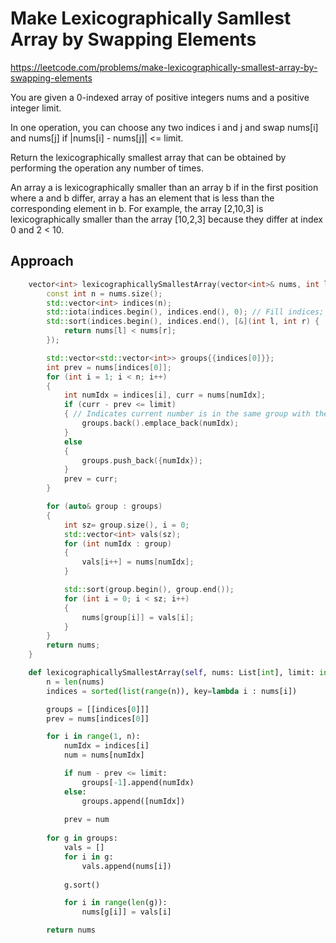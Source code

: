 # Make Lexicographically Samllest Array by Swapping Elements

https://leetcode.com/problems/make-lexicographically-smallest-array-by-swapping-elements

You are given a 0-indexed array of positive integers nums and a positive integer limit.

In one operation, you can choose any two indices i and j and swap nums[i] and nums[j] if |nums[i] - nums[j]| <= limit.

Return the lexicographically smallest array that can be obtained by performing the operation any number of times.

An array a is lexicographically smaller than an array b if in the first position where a and b differ, array a has an element that is less than the corresponding element in b. For example, the array [2,10,3] is lexicographically smaller than the array [10,2,3] because they differ at index 0 and 2 < 10.




## Approach 

``` C++
    vector<int> lexicographicallySmallestArray(vector<int>& nums, int limit) {
        const int n = nums.size();
        std::vector<int> indices(n);
        std::iota(indices.begin(), indices.end(), 0); // Fill indices;
        std::sort(indices.begin(), indices.end(), [&](int l, int r) {
            return nums[l] < nums[r];
        });

        std::vector<std::vector<int>> groups{{indices[0]}};
        int prev = nums[indices[0]];
        for (int i = 1; i < n; i++)
        {
            int numIdx = indices[i], curr = nums[numIdx];
            if (curr - prev <= limit)
            { // Indicates current number is in the same group with the previous number
                groups.back().emplace_back(numIdx);
            }
            else
            {
                groups.push_back({numIdx});
            }
            prev = curr;
        }

        for (auto& group : groups)
        {
            int sz= group.size(), i = 0;
            std::vector<int> vals(sz);
            for (int numIdx : group)
            {
                vals[i++] = nums[numIdx];
            }

            std::sort(group.begin(), group.end());
            for (int i = 0; i < sz; i++)
            {
                nums[group[i]] = vals[i];
            }
        }
        return nums;
    }
```


``` Python
    def lexicographicallySmallestArray(self, nums: List[int], limit: int) -> List[int]:
        n = len(nums)
        indices = sorted(list(range(n)), key=lambda i : nums[i])

        groups = [[indices[0]]]
        prev = nums[indices[0]]

        for i in range(1, n):
            numIdx = indices[i]
            num = nums[numIdx]

            if num - prev <= limit:
                groups[-1].append(numIdx)
            else:
                groups.append([numIdx])
            
            prev = num
        
        for g in groups:
            vals = []
            for i in g:
                vals.append(nums[i])
            
            g.sort()

            for i in range(len(g)):
                nums[g[i]] = vals[i]

        return nums 
```

